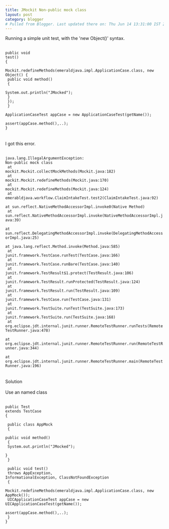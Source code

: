 ```yaml
---
title: JMockit Non-public mock class
layout: post
category: blogger
# Pulled from Blogger. Last updated there on: Thu Jun 14 13:31:00 IST 2007
---
```

Running a simple unit test, with the 'new Object()' syntax.<br /><br /><code class="prettyprint"><br />public void test()<br />{<br />  Mockit.redefineMethods(emeraldjava.impl.ApplicationCase.class, new Object() {<br />      public void method()<br />      {<br />        System.out.println("JMocked");<br />      }<br />    });<br />  }<br />  ApplicationCaseTest appCase = new ApplicationCaseTest(getName());<br />  assert(appCase.method(),..);<br />}<br /></code><br /><br />I got this error.<br /><br /><code class="prettyprint"><br />java.lang.IllegalArgumentException: Non-public mock class<br /> at mockit.Mockit.collectMockMethods(Mockit.java:182)<br /> at mockit.Mockit.redefineMethods(Mockit.java:170)<br /> at mockit.Mockit.redefineMethods(Mockit.java:124)<br /> at emerabldjava.workflow.ClaimIntakeTest.test2(ClaimIntakeTest.java:92)<br /> at sun.reflect.NativeMethodAccessorImpl.invoke0(Native Method)<br /> at sun.reflect.NativeMethodAccessorImpl.invoke(NativeMethodAccessorImpl.java:39)<br /> at sun.reflect.DelegatingMethodAccessorImpl.invoke(DelegatingMethodAccessorImpl.java:25)<br /> at java.lang.reflect.Method.invoke(Method.java:585)<br /> at junit.framework.TestCase.runTest(TestCase.java:166)<br /> at junit.framework.TestCase.runBare(TestCase.java:140)<br /> at junit.framework.TestResult$1.protect(TestResult.java:106)<br /> at junit.framework.TestResult.runProtected(TestResult.java:124)<br /> at junit.framework.TestResult.run(TestResult.java:109)<br /> at junit.framework.TestCase.run(TestCase.java:131)<br /> at junit.framework.TestSuite.runTest(TestSuite.java:173)<br /> at junit.framework.TestSuite.run(TestSuite.java:168)<br /> at org.eclipse.jdt.internal.junit.runner.RemoteTestRunner.runTests(RemoteTestRunner.java:478)<br /> at org.eclipse.jdt.internal.junit.runner.RemoteTestRunner.run(RemoteTestRunner.java:344)<br /> at org.eclipse.jdt.internal.junit.runner.RemoteTestRunner.main(RemoteTestRunner.java:196)<br /></code><br /><br />Solution<br /><br />Use an named class<br /><br /><code class="prettyprint"><br />public Test extends TestCase<br />{<br /><br /> public class AppMock<br />  {<br />    public void method()<br />      {<br />        System.out.println("JMocked");<br />      }<br />  }<br /><br />  public void test()<br />    throws AppException, InformationalException, ClassNotFoundException<br />  {<br />    Mockit.redefineMethods(emeraldjava.impl.ApplicationCase.class, new AppMock());<br />    UICApplicationCaseTest appCase = new UICApplicationCaseTest(getName());<br />    assert(appCase.method(),..);<br />  }<br />}<br /></code>

